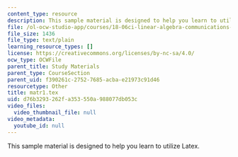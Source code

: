 ```yaml
---
content_type: resource
description: This sample material is designed to help you learn to utilize Latex.
file: /ol-ocw-studio-app/courses/18-06ci-linear-algebra-communications-intensive-spring-2004/d76b3293262fa353550a988077db053c_matr1.tex
file_size: 1436
file_type: text/plain
learning_resource_types: []
license: https://creativecommons.org/licenses/by-nc-sa/4.0/
ocw_type: OCWFile
parent_title: Study Materials
parent_type: CourseSection
parent_uid: f390261c-2752-7685-acba-e21973c91d46
resourcetype: Other
title: matr1.tex
uid: d76b3293-262f-a353-550a-988077db053c
video_files:
  video_thumbnail_file: null
video_metadata:
  youtube_id: null
---
```

This sample material is designed to help you learn to utilize Latex.